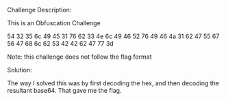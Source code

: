 Challenge Description: 

This is an Obfuscation Challenge

54 32 35 6c 49 45 31 76 62 33 4e 6c 49 46 52 76 49 46 4a 31 62 47 55 67 56 47 68 6c 62 53 42 42 62 47 77 3d

Note: this challenge does not follow the flag format


Solution:

The way I solved this was by first decoding the hex, and then decoding the resultant base64. That gave me the flag. 
